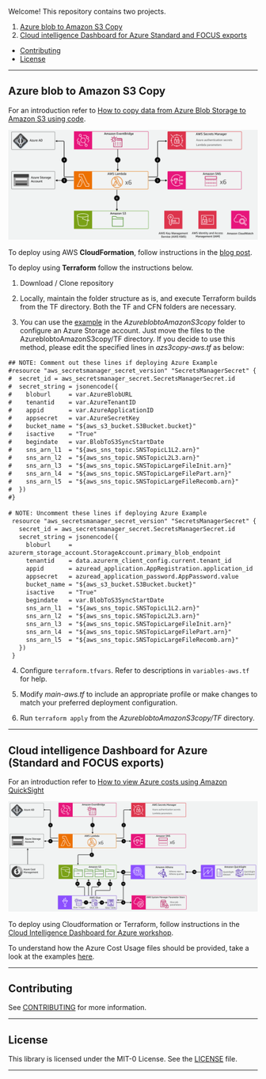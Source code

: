 Welcome! This repository contains two projects.

1. [Azure blob to Amazon S3 Copy](#azure-blob-to-amazon-s3-copy)
2. [Cloud intelligence Dashboard for Azure Standard and FOCUS exports](#cloud-intelligence-dashboard-for-azure-standard-and-focus-exports)
- [Contributing](#contributing)
- [License](#license)

---

## Azure blob to Amazon S3 Copy

For an introduction refer to [How to copy data from Azure Blob Storage to Amazon S3 using code](https://aws.amazon.com/blogs/modernizing-with-aws/azure-blob-to-amazon-s3/).

![Azure blob to Amazon S3 architecture](/azs3copy-midlevel-grey.png)

To deploy using AWS **CloudFormation**, follow instructions in the [blog post](https://aws.amazon.com/blogs/modernizing-with-aws/azure-blob-to-amazon-s3/).

To deploy using **Terraform** follow the instructions below.

1. Download / Clone repository

2. Locally, maintain the folder structure as is, and execute Terraform builds from the TF directory. Both the TF and CFN folders are necessary.

3. You can use the [example](https://github.com/aws-samples/aws-data-pipelines-for-azure-storage/tree/main/AzureblobtoAmazonS3copy/TF/AzureExample) in the *AzureblobtoAmazonS3copy* folder to configure an Azure Storage account. Just move the files to the AzureblobtoAmazonS3copy/TF directory. If you decide to use this method, please edit the specified lines in *azs3copy-aws.tf* as below:

```
## NOTE: Comment out these lines if deploying Azure Example
#resource "aws_secretsmanager_secret_version" "SecretsManagerSecret" {
#  secret_id = aws_secretsmanager_secret.SecretsManagerSecret.id
#  secret_string = jsonencode({
#    bloburl     = var.AzureBlobURL 
#    tenantid    = var.AzureTenantID
#    appid       = var.AzureApplicationID
#    appsecret   = var.AzureSecretKey
#    bucket_name = "${aws_s3_bucket.S3Bucket.bucket}"
#    isactive    = "True"
#    begindate   = var.BlobToS3SyncStartDate
#    sns_arn_l1  = "${aws_sns_topic.SNSTopicL1L2.arn}"
#    sns_arn_l2  = "${aws_sns_topic.SNSTopicL2L3.arn}"
#    sns_arn_l3  = "${aws_sns_topic.SNSTopicLargeFileInit.arn}"
#    sns_arn_l4  = "${aws_sns_topic.SNSTopicLargeFilePart.arn}"
#    sns_arn_l5  = "${aws_sns_topic.SNSTopicLargeFileRecomb.arn}"
#  })
#}

# NOTE: Uncomment these lines if deploying Azure Example
 resource "aws_secretsmanager_secret_version" "SecretsManagerSecret" {
   secret_id = aws_secretsmanager_secret.SecretsManagerSecret.id
   secret_string = jsonencode({
     bloburl     = azurerm_storage_account.StorageAccount.primary_blob_endpoint
     tenantid    = data.azurerm_client_config.current.tenant_id
     appid       = azuread_application.AppRegistration.application_id
     appsecret   = azuread_application_password.AppPassword.value
     bucket_name = "${aws_s3_bucket.S3Bucket.bucket}"
     isactive    = "True"
     begindate   = var.BlobToS3SyncStartDate
     sns_arn_l1  = "${aws_sns_topic.SNSTopicL1L2.arn}"
     sns_arn_l2  = "${aws_sns_topic.SNSTopicL2L3.arn}"
     sns_arn_l3  = "${aws_sns_topic.SNSTopicLargeFileInit.arn}"
     sns_arn_l4  = "${aws_sns_topic.SNSTopicLargeFilePart.arn}"
     sns_arn_l5  = "${aws_sns_topic.SNSTopicLargeFileRecomb.arn}"
   })
 }
```

4. Configure `terraform.tfvars`. Refer to descriptions in `variables-aws.tf` for help.

5. Modify *main-aws.tf* to include an appropriate profile or make changes to match your preferred deployment configuration.

6. Run `terraform apply` from the *AzureblobtoAmazonS3copy/TF* directory. 

---

## Cloud intelligence Dashboard for Azure (Standard and FOCUS exports)

For an introduction refer to [How to view Azure costs using Amazon QuickSight](https://aws.amazon.com/blogs/modernizing-with-aws/cloud-intelligence-dashboard-for-azure/)

![Cloud Intelligence Dashboard for Azure architecture](/cidazure-midlevel-grey.png)

To deploy using Cloudformation or Terraform, follow instructions in the [Cloud Intelligence Dashboard for Azure workshop](https://catalog.workshops.aws/cidforazure).

To understand how the Azure Cost Usage files should be provided, take a look at the examples [here](https://microsoft.github.io/finops-toolkit/data#%EF%B8%8F-dataset-examples).

---

## Contributing

See [CONTRIBUTING](CONTRIBUTING.md#security-issue-notifications) for more information.

---

## License

This library is licensed under the MIT-0 License. See the [LICENSE](https://github.com/aws-samples/aws-data-pipelines-for-azure-storage/blob/main/LICENSE) file.

---